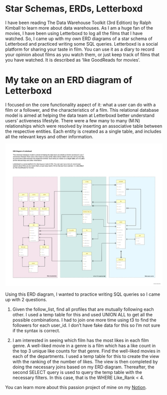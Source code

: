 # Star Schemas, ERDs, Letterboxd
I have been reading The Data Warehouse Toolkit (3rd Edition) by Ralph Kimball to learn more about data warehouses. As I am a huge fan of the movies, I have been using Letterboxd to log all the films that I have watched. So, I came up with my own ERD diagrams of a star schema of Letterboxd and practiced writing some SQL queries. Letterboxd is a social platform for sharing your taste in film. You can use it as a diary to record your opinion about films as you watch them, or just keep track of films that you have watched. It is described as ‘like GoodReads for movies’.

# My take on an ERD diagram of Letterboxd

I focused on the core functionality aspect of it: what a user can do with a film or a follower, and the characteristics of a film.
This relational database model is aimed at helping the data team at Letterboxd better understand users’ activeness lifestyle. There were a few many to many (M:N) relationships which were resolved by inserting an associative table between the respective entities. Each entity is created as a single table, and includes all the relevant keys and other information.

![alt text](https://github.com/alsiusyoong/SQL_in_myLetterboxd/blob/main/My%20take%20on%20the%20ERD%20Diagram%20of%20Letterboxd.png)

Using this ERD diagram, I wanted to practice writing SQL queries so I came up with 2 questions.
1. Given the follow_list, find all profiles that are mutually following each other.
I used a temp table for this and used UNION ALL to get all the possible combinations. I had to join one more time using t3 to find the followers for each user_id. I don’t have fake data for this so I’m not sure if the syntax is correct.

2. I am interested in seeing which film has the most likes in each film genre. A well-liked movie in a genre is a film which has a like count in the top 3 unique like counts for that genre. Find the well-liked movies in each of the departments.
I used a temp table for this to create the view with the ranking of the number of likes. The view is then completed by doing the necessary joins based on my ERD diagram. Thereafter, the second SELECT query is used to query the temp table with the necessary filters. In this case, that is the WHERE Like_Rank < 4.

You can learn more about this passion project of mine on my [Notion](https://www.notion.so/aloysiusong/Star-Schemas-ERDs-Letterboxd-0a5ef6c1a72845129fa6c211315224ac?pvs=4).
